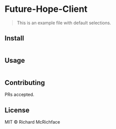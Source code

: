# Future-Hope-Client

> This is an example file with default selections.

## Install

```

```

## Usage

```

```

## Contributing

PRs accepted.

## License

MIT © Richard McRichface
